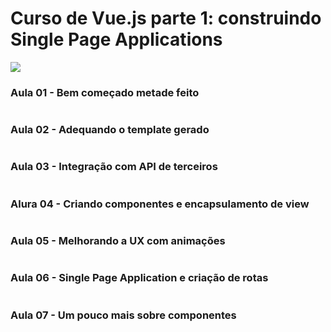 # Curso de Vue.js parte 1: construindo Single Page Applications
![](http://www.alura.com.br/assets/api/share/curso-vue-parte1.png)

### Aula 01 - Bem começado metade feito

```

```

### Aula 02 - Adequando o template gerado

```

```

### Aula 03 - Integração com API de terceiros

```

```

### Alura 04 - Criando componentes e encapsulamento de view

```

```

### Aula 05 - Melhorando a UX com animações

```

```

### Aula 06 - Single Page Application e criação de rotas

```

```

### Aula 07 - Um pouco mais sobre componentes

```

```


